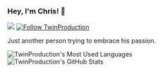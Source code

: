 ### Hey, I'm Chris! 👋

![](https://komarev.com/ghpvc/?username=TwinProduction&label=views)
[![Follow TwinProduction](https://img.shields.io/github/followers/TwinProduction?label=Follow&style=social)](https://github.com/TwinProduction)


Just another person trying to embrace his passion.



![TwinProduction's Most Used Languages](https://github-readme-stats.vercel.app/api/top-langs/?username=TwinProduction)
![TwinProduction's GitHub Stats](https://github-readme-stats.vercel.app/api?username=TwinProduction&show_icons=true&count_private=true&line_height=40)
